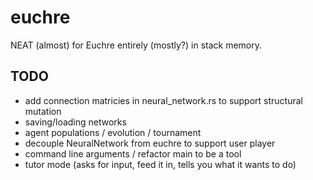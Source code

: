 # euchre
NEAT (almost) for Euchre entirely (mostly?) in stack memory.

## TODO
- add connection matricies in neural_network.rs to support structural mutation
- saving/loading networks
- agent populations / evolution / tournament
- decouple NeuralNetwork from euchre to support user player
- command line arguments / refactor main to be a tool
- tutor mode (asks for input, feed it in, tells you what it wants to do)